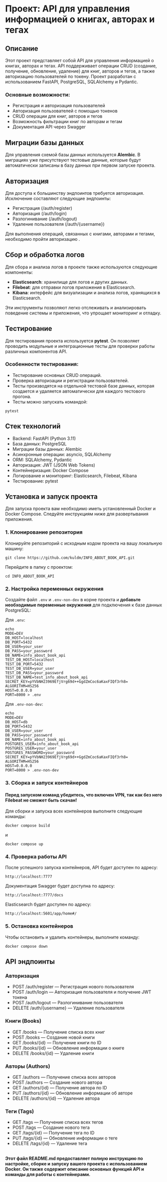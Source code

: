 # Проект: API для управления информацией о книгах, авторах и тегах

## Описание

Этот проект представляет собой API для управления информацией о книгах, авторах и тегах. API поддерживает операции CRUD (создание, получение, обновление, удаление) для книг, авторов и тегов, а также авторизацию пользователей по токену. Проект разработан с использованием FastAPI, PostgreSQL, SQLAlchemy и Pydantic.

### Основные возможности:

- Регистрация и авторизация пользователей
- Авторизация пользователей с помощью токенов
- CRUD операции для книг, авторов и тегов
- Возможность фильтрации книг по авторам и тегам
- Документация API через Swagger

## Миграции базы данных

Для управления схемой базы данных используется **Alembic**. В миграциях уже присутствуют тестовые данные, которые будут автоматически записаны в базу данных при первом запуске проекта.

## Авторизация

Для доступа к большинству эндпоинтов требуется авторизация. Исключение составляют следующие эндпоинты:

- Регистрация (/auth/register)
- Авторизация (/auth/login)
- Разлогинивание (/auth/logout)
- Удаление пользователя (/auth/{username})

Для выполнения операций, связанных с книгами, авторами и тегами, необходимо пройти авторизацию .

## Сбор и обработка логов

Для сбора и анализа логов в проекте также используются следующие компоненты:
- **Elasticsearch**: хранилище для логов и других данных.
- **Filebeat**: для отправки логов приложения в Elasticsearch.
- **Kibana**: интерфейс для визуализации и анализа логов, хранящихся в Elasticsearch.

Эти инструменты позволяют легко отслеживать и анализировать поведение системы и приложения, что упрощает мониторинг и отладку.

## Тестирование

Для тестирования проекта используется **pytest**. Он позволяет проводить модульные и интеграционные тесты для проверки работы различных компонентов API.

### Особенности тестирования:

- Тестирование основных CRUD операций.
- Проверка авторизации и регистрации пользователей.
- Тесты производятся на отдельной тестовой базе данных, которая создается и удаляется автоматически для каждого тестового прогона.
- Тесты можно запускать командой:
```
pytest
```

## Стек технологий

- Backend: FastAPI (Python 3.11)
- База данных: PostgreSQL
- Миграции базы данных: Alembic
- Асинхронные операции: asyncio, SQLAlchemy
- ORM: SQLAlchemy, Pydantic
- Авторизация: JWT (JSON Web Tokens)
- Контейнеризация: Docker Compose
- Логирование и мониторинг: Elasticsearch, Filebeat, Kibana
- Тестирование: pytest

## Установка и запуск проекта

Для запуска проекта вам необходимо иметь установленный Docker и Docker Compose. Следуйте инструкциям ниже для развертывания приложения.

### 1. Клонирование репозитория

Клонируйте репозиторий с исходным кодом проекта на вашу локальную машину:

```
git clone https://github.com/kuldm/INFO_ABOUT_BOOK_API.git
```

Перейдите в папку с проектом:

```
cd INFO_ABOUT_BOOK_API 
```

### 2. Настройка переменных окружения
Создайте файл `.env` и `.env-non-dev` в корне проекта и **добавьте необходимые переменные окружения** для подключения к базе данных PostgreSQL:

Для `.env`:
```
echo 
MODE=DEV
DB_HOST=localhost
DB_PORT=5432
DB_USER=your_user
DB_PASS=your_password
DB_NAME=info_about_book_api
TEST_DB_HOST=localhost
TEST_DB_PORT=5432
TEST_DB_USER=your_user
TEST_DB_PASS=your_password
TEST_DB_NAME=test_info_about_book_api
SECRET_KEY=pYVbNH23969EfjVrg69d++GgdZmCoc6aKaxFIQf3rh8=
ALGORITHM=HS256
HOST=0.0.0.0
PORT=8000 > .env
```

Для `.env-non-dev`:


```
echo 
MODE=DEV
DB_HOST=db
DB_PORT=5432
DB_USER=your_user
DB_PASS=your_password
DB_NAME=info_about_book_api
POSTGRES_USER=info_about_book_api
POSTGRES_USER=your_user
POSTGRES_PASSWORD=your_password
SECRET_KEY=pYVbNH23969EfjVrg69d++GgdZmCoc6aKaxFIQf3rh8=
ALGORITHM=HS256
HOST=0.0.0.0
PORT=8000 > .env-non-dev
```

### 3. Сборка и запуск контейнеров
#### **Перед запуском команд убедитесь, что включен VPN, так как без него Filebeat не сможет быть скачан!**

Для сборки и запуска всех контейнеров выполните следующие команды:

```
docker compose build
```
и
```
docker compose up
```


### 4. Проверка работы API

После успешного запуска контейнеров, API будет доступен по адресу: 
```
http://localhost:7777
```

Документация Swagger будет доступна по адресу:
```
http://localhost:7777/docs
```

Elasticsearch будет доступен по адресу:
```
http://localhost:5601/app/home#/
```

### 5. Остановка контейнеров

Чтобы остановить и удалить контейнеры, выполните команду:

```
docker compose down
```

## API эндпоинты
### Авторизация
- POST /auth/register — Регистрация нового пользователя
- POST /auth/login — Авторизация пользователя и получение JWT токена
- POST /auth/logout — Разлогинивание пользователя
- DELETE /auth/{username} — Удаление пользователя
### Книги (Books)
- GET /books — Получение списка всех книг
- POST /books — Создание новой книги
- GET /books/{id} — Получение книги по ID
- PUT /books/{id} — Обновление информации о книге
- DELETE /books/{id} — Удаление книги
### Авторы (Authors)
- GET /authors — Получение списка всех авторов
- POST /authors — Создание нового автора
- GET /authors/{id} — Получение автора по ID
- PUT /authors/{id} — Обновление информации об авторе
- DELETE /authors/{id} — Удаление автора
### Теги (Tags)
- GET /tags — Получение списка всех тегов
- POST /tags — Создание нового тега
- GET /tags/{id} — Получение тега по ID
- PUT /tags/{id} — Обновление информации о теге
- DELETE /tags/{id} — Удаление тега

\
**Этот файл README.md предоставляет полную инструкцию по настройке, сборке и запуску вашего проекта с использованием Docker. Он также содержит описание основных функций API и команды для работы с контейнерами.**
